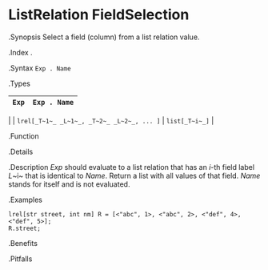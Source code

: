 # ListRelation FieldSelection

.Synopsis
Select a field (column) from a list relation value.

.Index
.

.Syntax
`Exp . Name`

.Types


|`Exp`                                 | `Exp . Name`  |
| --- | --- |
|
| `lrel[_T~1~_ _L~1~_, _T~2~_ _L~2~_, ... ]` | `list[_T~i~_]`     |


.Function

.Details

.Description
_Exp_ should evaluate to a list relation that has an _i_-th field label _L_~i~ that is identical to _Name_.
Return a list with all values of that field.
_Name_ stands for itself and is not evaluated.

.Examples
```rascal-shell
lrel[str street, int nm] R = [<"abc", 1>, <"abc", 2>, <"def", 4>, <"def", 5>];
R.street;
```

.Benefits

.Pitfalls

